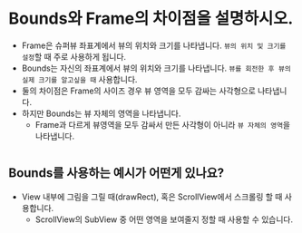 # Bounds와 Frame의 차이점을 설명하시오.

* Frame은 슈퍼뷰 좌표계에서 뷰의 위치와 크기를 나타냅니다. `뷰의 위치 및 크기를 설정`할 때 주로 사용하게 됩니다.
* Bounds는 자신의 좌표계에서 뷰의 위치와 크기를 나타냅니다. `뷰를 회전한 후 뷰의 실제 크기를 알고싶을 때` 사용합니다.
* 둘의 차이점은 Frame의 사이즈 경우 뷰 영역을 모두 감싸는 사각형으로 나타냅니다. 
* 하지만 Bounds는 뷰 자체의 영역을 나타냅니다. 
  * Frame과 다르게 뷰영역을 모두 감싸서 만든 사각형이 아니라 `뷰 자체의 영역`을 나타냅니다.

#

## Bounds를 사용하는 예시가 어떤게 있나요?
* View 내부에 그림을 그릴 때(drawRect), 혹은 ScrollView에서 스크롤링 할 때 사용합니다.
    * ScrollView의 SubView 중 어떤 영역을 보여줄지 정할 때 사용할 수 있습니다.

